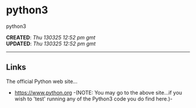 # python3
python3

**CREATED**: *Thu 130325 12:52 pm gmt*   
**UPDATED**: *Thu 130325 12:52 pm gmt*

-----

## Links

The official Python web site...  
- https://www.python.org
-(NOTE: You may go to the above site...if you wish to 'test' running any of the Python3 code you do find here.)-
